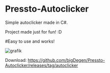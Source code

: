 # Pressto-Autoclicker
Simple autoclicker made in C#.

Project made just for fun! :D

#Easy to use and works!

![grafik](https://user-images.githubusercontent.com/87152786/177621222-a01de5c8-9216-4927-8629-7a21d4af8c56.png)

Download:
https://github.com/bigDegen/Pressto-Autoclicker/releases/tag/autoclicker
